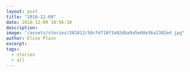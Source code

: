```yaml
---
layout: post
title: "2018-12-09"
date: 2018-12-09 10:56:10
description: 
image: "/assets/stories/201812/50cfd710f3a92dba9a5e68e36a1302ed.jpg"
author: Elise Plain
excerpt: 
tags: 
  - stories
  - all
---
```



<p></p>
